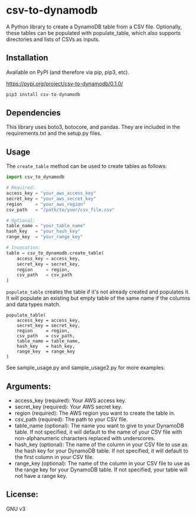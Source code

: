 # csv-to-dynamodb

A Python library to create a DynamoDB table from a CSV file. Optionally, these tables can be populated with populate_table, which also supports directories and lists of CSVs as inputs.

## Installation

Available on PyPI (and therefore via pip, pip3, etc). 

https://pypi.org/project/csv-to-dynamodb/0.1.0/

```python
pip3 install csv-to-dynamodb
```

## Dependencies

This library uses boto3, botocore, and pandas. They are included in the requirements.txt and the setup.py files.

## Usage

The `create_table` method can be used to create tables as follows:

```python
import csv_to_dynamodb

# Required:
access_key = "your_aws_access_key"
secret_key = "your_aws_secret_key"
region     = "your_aws_region"
csv_path   = "/path/to/your/csv_file.csv"

# Optional:
table_name = "your_table_name"
hash_key   = "your_hash_key"
range_key  = "your_range_key"

# Invocation:
table = csv_to_dynamodb.create_table(
    access_key = access_key,
    secret_key = secret_key,
    region     = region,
    csv_path   = csv_path
)
```

`populate_table` creates the table if it's not already created and populates it. It will populate an existing but empty table of the same name if the columns and data types match.

```
populate_table(
    access_key = access_key,
    secret_key = secret_key,
    region     = region,
    csv_path   = csv_path,
    table_name = table_name,
    hash_key   = hash_key,
    range_key  = range_key
)
```

See sample_usage.py and sample_usage2.py for more examples.

## Arguments:

- access_key (required): Your AWS access key.
- secret_key (required): Your AWS secret key.
- region (required): The AWS region you want to create the table in.
- csv_path (required): The path to your CSV file.
- table_name (optional): The name you want to give to your DynamoDB table. If not specified, it will default to the name of your CSV file with non-alphanumeric characters replaced with underscores.
- hash_key (optional): The name of the column in your CSV file to use as the hash key for your DynamoDB table. If not specified, it will default to the first column in your CSV file.
- range_key (optional): The name of the column in your CSV file to use as the range key for your DynamoDB table. If not specified, your table will not have a range key.

## License: 

GNU v3

